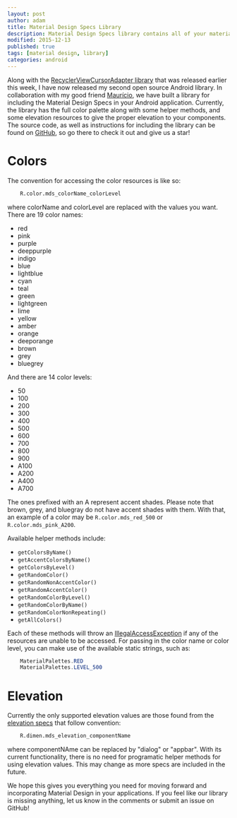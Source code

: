 ```yaml
---
layout: post
author: adam
title: Material Design Specs Library
description: Material Design Specs library contains all of your material design color palettes.
modified: 2015-12-13
published: true
tags: [material design, library]
categories: android
---
```


Along with the [RecyclerViewCursorAdapter library](http://androidessence.com/recyclerview-cursoradapter-library/) that was released earlier this week, I have now released my second open source Android library. In collaboration with my good friend [Maurício](https://github.com/Mauker1), we have built a library for including the Material Design Specs in your Android application. Currently, the library has the full color palette along with some helper methods, and some elevation resources to give the proper elevation to your components. The source code, as well as instructions for including the library can be found on [GitHub](https://github.com/androidessence/MaterialDesignSpecs), so go there to check it out and give us a star!

<!--more-->

# Colors

The convention for accessing the color resources is like so:

```xml
	R.color.mds_colorName_colorLevel
```

where colorName and colorLevel are replaced with the values you want. There are 19 color names:

* red
* pink
* purple
* deeppurple
* indigo
* blue
* lightblue
* cyan
* teal
* green
* lightgreen
* lime
* yellow
* amber
* orange
* deeporange
* brown
* grey
* bluegrey

And there are 14 color levels:

* 50
* 100
* 200
* 300
* 400
* 500
* 600
* 700
* 800
* 900
* A100
* A200
* A400
* A700

The ones prefixed with an A represent accent shades. Please note that brown, grey, and bluegray do not have accent shades with them. With that, an example of a color may be `R.color.mds_red_500` or `R.color.mds_pink_A200`.

Available helper methods include:

* `getColorsByName()`
* `getAccentColorsByName()`
* `getColorsByLevel()`
* `getRandomColor()`
* `getRandomNonAccentColor()`
* `getRandomAccentColor()`
* `getRandomColorByLevel()`
* `getRandomColorByName()`
* `getRandomColorNonRepeating()`
* `getAllColors()`

Each of these methods will throw an [IllegalAccessException](http://developer.android.com/intl/pt-br/reference/java/lang/IllegalAccessException.html) if any of the resources are unable to be accessed. For passing in the color name or color level, you can make use of the available static strings, such as:

```java
	MaterialPalettes.RED
	MaterialPalettes.LEVEL_500
```

# Elevation

Currently the only supported elevation values are those found from the [elevation specs](https://www.google.com/design/spec/what-is-material/elevation-shadows.html#elevation-shadows-elevation-android) that follow convention:

```xml
	R.dimen.mds_elevation_componentName
```

where componentNAme can be replaced by "dialog" or "appbar". With its current functionality, there is no need for programatic helper methods for using elevation values. This may change as more specs are included in the future.

We hope this gives you everything you need for moving forward and incorporating Material Design in your applications. If you feel like our library is missing anything, let us know in the comments or submit an issue on GitHub!